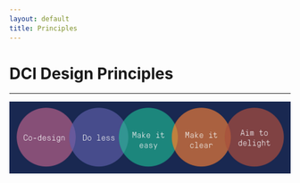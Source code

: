 ```yaml
---
layout: default
title: Principles
---
```


# DCI Design Principles
* * *
![Branching](../assets/19471379/19472566.png )
